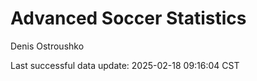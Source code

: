 # Advanced Soccer Statistics
Denis Ostroushko

<!-- gfm -->

Last successful data update: 2025-02-18 09:16:04 CST
